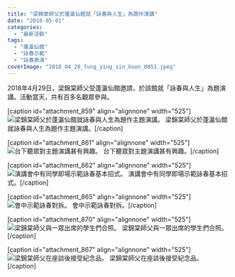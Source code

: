 ```yaml
---
title: "梁錦棠師父於蓬瀛仙館就「詠春與人生」為題作演講"
date: "2018-05-01"
categories: 
  - "最新活動"
tags: 
  - "蓬瀛仙館"
  - "詠春示範"
  - "詠春表演"
coverImage: "2018_04_28_fung_ying_sin_koon_0051.jpeg"
---
```


2018年4月29日，梁錦棠師父受蓬瀛仙館邀請，於該館就「詠春與人生」為題演講。活動當天，共有百多名觀眾參與。<!--more-->

\[caption id="attachment\_859" align="alignnone" width="525"\]![梁錦棠師父於蓬瀛仙館就詠春與人生為題作主題演講。](images/2018_04_28_fung_ying_sin_koon_0040-1024x683.jpeg) 梁錦棠師父於蓬瀛仙館就詠春與人生為題作主題演講。\[/caption\]

\[caption id="attachment\_861" align="alignnone" width="525"\]![台下聽眾對主題演講甚有興趣。](images/2018_04_28_fung_ying_sin_koon_0042-1024x683.jpeg) 台下聽眾對主題演講甚有興趣。\[/caption\]

\[caption id="attachment\_862" align="alignnone" width="525"\]![演講會中有同學即場示範詠春基本招式。](images/2018_04_28_fung_ying_sin_koon_0043-1024x683.jpeg) 演講會中有同學即場示範詠春基本招式。\[/caption\]

\[caption id="attachment\_865" align="alignnone" width="525"\]![會中示範詠春對拆。](images/2018_04_28_fung_ying_sin_koon_0046-1024x683.jpeg) 會中示範詠春對拆。\[/caption\]

\[caption id="attachment\_870" align="alignnone" width="525"\]![梁錦棠師父與一眾出席的學生們合照。](images/2018_04_28_fung_ying_sin_koon_0051-1024x576.jpeg) 梁錦棠師父與一眾出席的學生們合照。\[/caption\]

\[caption id="attachment\_867" align="alignnone" width="525"\]![梁錦棠師父在座談後接受紀念品。](images/2018_04_28_fung_ying_sin_koon_0048-1024x683.jpeg) 梁錦棠師父在座談後接受紀念品。\[/caption\]
